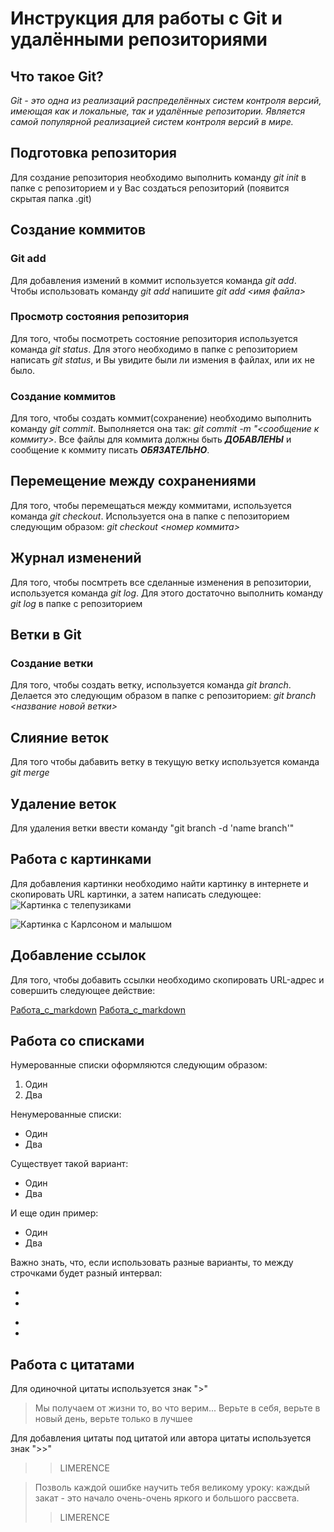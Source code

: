 # Инструкция для работы с Git и удалёнными репозиториями

## Что такое Git?
*Git - это одна из реализаций распределённых систем контроля версий, имеющая как и локальные, так и удалённые репозитории. Является самой популярной реализацией систем контроля версий в мире.*

## Подготовка репозитория
Для создание репозитория необходимо выполнить команду *git init*  в папке с репозиторием и у Вас создаться репозиторий (появится скрытая папка .git)

## Создание коммитов

### **Git add**
Для добавления измений в коммит используется команда *git add*. Чтобы использовать команду *git add* напишите *git add <имя файла>*

### Просмотр состояния репозитория
Для того, чтобы посмотреть состояние репозитория используется команда *git status*. Для этого необходимо в папке с репозиторием написать *git status*, и Вы увидите были ли измения в файлах, или их не было.

### Создание коммитов
Для того, чтобы создать коммит(сохранение) необходимо выполнить команду *git commit*. Выполняется она так: *git commit -m "<сообщение к коммиту>*. Все файлы для коммита должны быть ***ДОБАВЛЕНЫ*** и сообщение к коммиту писать ***ОБЯЗАТЕЛЬНО***.

## Перемещение между сохранениями
Для того, чтобы перемещаться между коммитами, используется команда *git checkout*. Используется она в папке с пепозиторием следующим образом: *git checkout <номер коммита>*

## Журнал изменений
Для того, чтобы посмтреть все сделанные изменения в репозитории, используется команда *git log*. Для этого достаточно выполнить команду *git log* в папке с репозиторием

## Ветки в Git

### **Создание ветки**

Для того, чтобы создать ветку, используется команда *git branch*. Делается это следующим образом в папке с репозиторием: *git branch <название новой ветки>*

## Слияние веток

Для того чтобы дабавить ветку в текущую ветку используется команда *git merge <name branch>*

## Удаление веток
Для удаления ветки ввести команду "git branch -d 'name branch'"

## Работа с картинками
Для добавления картинки необходимо найти картинку в интернете и скопировать URL картинки, а затем написать следующее:
![Картинка c телепузиками](https://upload.wikimedia.org/wikipedia/ru/thumb/c/cc/Teletubbies.jpg/274px-Teletubbies.jpg)

![Картинка с Карлсоном и  малышом](https://upload.wikimedia.org/wikipedia/ru/thumb/8/81/%D0%9C%D0%B0%D0%BB%D1%8B%D1%88_%D0%B8_%D0%9A%D0%B0%D1%80%D0%BB%D1%81%D0%BE%D0%BD.jpg/274px-%D0%9C%D0%B0%D0%BB%D1%8B%D1%88_%D0%B8_%D0%9A%D0%B0%D1%80%D0%BB%D1%81%D0%BE%D0%BD.jpg)

## Добавление ссылок
Для того, чтобы добавить ссылки необходимо скопировать URL-адрес и совершить следующее действие:

[Работа_с_markdown](https://gist.github.com/Jekins/2bf2d0638163f1294637)
[Работа_с_markdown](https://gist.github.com/Jekins/2bf2d0638163f1294637)

## Работа со списками

Нумерованные списки оформляются следующим образом:
1. Один
2. Два

Ненумерованные списки:

* Один
* Два

Существует такой вариант:

+ Один
+ Два

И еще один пример:

- Один
- Два

Важно знать, что, если использовать разные варианты, то между строчками будет разный интервал:

+
+

-
-
## Работа с цитатами

Для одиночной цитаты используется знак ">"
> Мы получаем от жизни то, во что верим... Верьте в себя, верьте в новый день, верьте только в лучшее

Для добавления цитаты под цитатой или автора цитаты используется знак ">>"
>> LIMERENCE

>Позволь каждой ошибке научить тебя великому уроку: каждый закат - это начало очень-очень яркого и большого рассвета.
>> LIMERENCE
